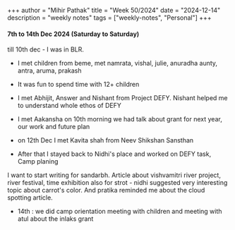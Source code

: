 +++
author = "Mihir Pathak"
title = "Week 50/2024"
date = "2024-12-14"
description = "weekly notes"
tags = ["weekly-notes", "Personal"]
+++

#### 7th to 14th Dec 2024 (Saturday to Saturday)


till 10th dec - I was in BLR. 

- I met children from beme, met namrata, vishal, julie, anuradha aunty, antra, aruma, prakash 
- It was fun to spend time with 12+ children

- I met Abhijit, Answer and Nishant from Project DEFY. Nishant helped me to understand whole ethos of DEFY
- I met Aakansha on 10th morning we had talk about  grant for next year, our work and future plan 

- on 12th Dec I met Kavita shah from Neev Shikshan Sansthan 
- After that I stayed back to Nidhi's place and worked on DEFY task, Camp planing


I want to start writing for sandarbh. Article about vishvamitri river project, river festival, time exhibition 
also for strot - nidhi suggested very interesting topic about carrot's color. And pratika reminded me about the cloud spotting article. 

- 14th : we did camp orientation meeting with children and meeting with atul about the inlaks grant 